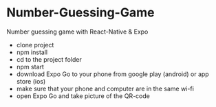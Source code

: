 # Number-Guessing-Game
Number guessing game with React-Native &amp; Expo

- clone project
- npm install
- cd to the project folder
- npm start
- download Expo Go to your phone from google play (android) or app store (ios)
- make sure that your phone and computer are in the same wi-fi
- open Expo Go and take picture of the QR-code
